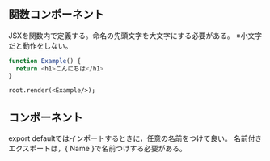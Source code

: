 ## 関数コンポーネント

JSXを関数内で定義する。命名の先頭文字を大文字にする必要がある。
※小文字だと動作をしない。

```.js
function Example() {
  return <h1>こんにちは</h1>
}
```

```
root.render(<Example/>);
```


## コンポーネント

export defaultではインポートするときに，任意の名前をつけて良い。
名前付きエクスポートは，{ Name }で名前つけする必要がある。

